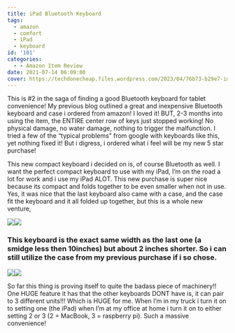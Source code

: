 ```yaml
---
title: iPad Bluetooth Keyboard
tags:
  - amazon
  - comfort
  - iPad
  - keyboard
id: '101'
categories:
  - - Amazon Item Review
date: 2021-07-14 06:09:00
cover: https://techdonecheap.files.wordpress.com/2023/04/76b73-b29e7-img_0462.jpeg
---
```


This is #2 in the saga of finding a good Bluetooth keyboard for tablet convenience! My previous blog outlined a great and inexpensive Bluetooth keyboard and case i ordered from amazon! I loved it! BUT, 2-3 months into using the item, the ENTIRE center row of keys just stopped working! No physical damage, no water damage, nothing to trigger the malfunction. I tried a few of the “typical problems” from google with keyboards like this, yet nothing fixed it! But i digress, i ordered what i feel will be my new 5 star purchase!

This new compact keyboard i decided on is, of course Bluetooth as well. I want the perfect compact keyboard to use with my iPad, I’m on the road a lot for work and i use my iPad ALOT. This new purchase is super nice because its compact and folds together to be even smaller when not in use. Yes, it was nice that the last keyboard also came with a case, and the case fit the keyboard and it all folded up together, but this is a whole new venture,

![](https://techdonecheap.files.wordpress.com/2023/04/76b73-b29e7-img_0462.jpeg)![](https://techdonecheap.files.wordpress.com/2023/04/76b73-b29e7-img_0462.jpeg)

### **This keyboard is the exact same width as the last one (a smidge less then 10inches) but about 2 inches shorter. So i can still utilize the case from my previous purchase if i so chose.**

![](https://techdonecheap.files.wordpress.com/2023/04/64e4e-9b6a1-img_3803.jpeg)![](https://techdonecheap.files.wordpress.com/2023/04/64e4e-9b6a1-img_3803.jpeg)

So far this thing is proving itself to quite the badass piece of machinery!! One HUGE feature it has that the other keyboards DONT have is, it can pair to 3 different units!!! Which is HUGE for me. When I’m in my truck i turn it on to setting one (the iPad) when I’m at my office at home i turn it on to either setting 2 or 3 (2 = MacBook, 3 = raspberry pi). Such a massive convenience!